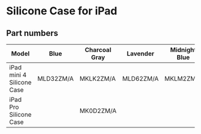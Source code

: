 # Silicone Case for iPad

## Part numbers

| Model | Blue | Charcoal Gray | Lavender | Midnight Blue | Orange | Pink | (PRODUCT)RED | Stone | Turquoise | White |
|-------|-----|-----|-----|-----|-----|-----|-----|-----|-----|-----|
| iPad mini 4 Silicone Case | MLD32ZM/A | MKLK2ZM/A | MLD62ZM/A | MKLM2ZM/A | MLD42ZM/A | MLD52ZM/A | MKLN2ZM/A | MKLP2ZM/A | MLD72ZM/A | MKLL2ZM/A |
| iPad Pro Silicone Case |  | MK0D2ZM/A |  |  |  |  |  |  |  | MK0E2ZM/A |
